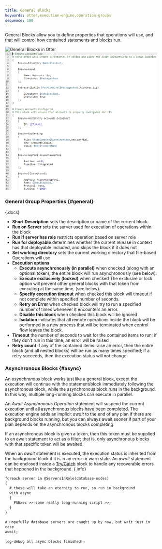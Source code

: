 ```yaml
---
title: General Blocks
keywords: otter,execution-engine,operation-groups
sequence: 100
---
```


General Blocks allow you to define properties that operations will use, and that will control how contained statements and blocks run.

<tab-block>
    <tab name="Visual Mode">
        <img class="screenshot" src="/resources/documentation/otter/otter-getting-started/block-2-complete.png" alt="General Blocks in Otter"/>
    </tab>
    <tab name="Text Mode (OtterScript)">
        <img class="screenshot" src="/resources/documentation/otter/general-block-text.png" alt="General Blocks in OtterScript"/>
    </tab>
</tab-block>

### General Group Properties {#general}

{.docs}
*   **Short Description** sets the description or name of the current block.
*   **Run on Server** sets the server used for execution of operations within the block
*   **Run if server has role** restricts operation based on server role
*   **Run for deployable** determines whether the current release in context has that deployable included, and skips the block if it does not
*   **Set working directory** sets the current working directory that file-based Operations will use
*   **Execution options**
    *   **Execute asynchronously (in parallel)** when checked (along with an optional token), the entire block will run asynchronously (see below).
    *   **Execute exclusively (locked)** when checked The exclusive or lock option will prevent other general blocks with that token from executing at the same time. (see below).
    *   **Specify execution timeout** when checked this block will timeout if not complete within specified number of seconds.
    *   **Retry on Error** when checked block will try to run a specified number of times whenever it encounters an error.
    *   **Disable this block** when checked this block will be ignored
    *   **Isolation** indicates that all remote operations inside the block will be performed in a new process that will be terminated when control flow leaves the block.
*   **Timeout** the number of seconds to wait for the contained items to run; if they don't run in this time, an error will be raised
*   **Retry count** if any of the contained items raise an error, then the entire block (and all nested blocks) will be run as many times specified; if a retry succeeds, then the execution status will not change
### Asynchronous Blocks {#async}

An *asynchronous* block works just like a general block, except the execution will continue with the statement/block immediately following the asynchronous block, while the asynchronous block runs in the background. In this way, multiple long-running blocks can execute in parallel.

An *Await Asynchronous Operation* statement will suspend the current execution until all asynchronous blocks have been completed. The execution engine adds an implicit *await* to the end of any plan if there are background blocks running, but you can always await sooner if part of your plan depends on the asynchronous blocks completing.

If an asynchronous block is given a token, then this token must be supplied to an await statement to act as a filter; that is, only asynchronous blocks with that specific token will be awaited.

When an *await* statement is executed, the execution status is inherited from the background block if it is in an error or warn state. An *await* statement can be enclosed inside a [Try/Catch](/docs/otter/execution-engine/statements-and-blocks/try-catch) block to handle any recoverable errors that happened in the background. {.info}

```
foreach server in @ServersInRole(database-nodes)
{
  # these will take an eternity to run, so run in background
  with async
  {
    PSExec >> some really long-running script >>;
  }
}

# Hopefully database servers are caught up by now, but wait just in case
await;

log-debug all async blocks finished!;
```
